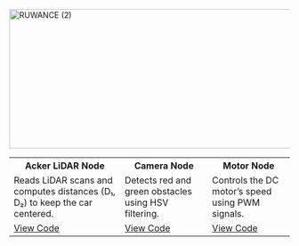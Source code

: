 
<img width="1500" height="250" alt="RUWANCE (2)" src="https://github.com/user-attachments/assets/10f658cb-d22f-4940-ad4e-0b69bbb77b3e" />

<table>
  <tr>
    <th>Acker LiDAR Node</th>
    <th>Camera Node</th>
    <th>Motor Node</th>
  </tr>
  <tr>
    <td>Reads LiDAR scans and computes distances (D₁, D₂) to keep the car centered.</td>
    <td>Detects red and green obstacles using HSV filtering.</td>
    <td>Controls the DC motor’s speed using PWM signals.</td>
  </tr>
  <tr>
    <td><a href="./acker_lidar_node/acker_lidar_node.py">View Code</a></td>
    <td><a href="./camara/camara.py">View Code</a></td>
    <td><a href="./motor/motor.py">View Code</a></td>
  </tr>
</table>
